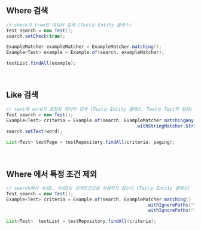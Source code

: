 <!-- --- --><!-- title: 조건 검색 --><!-- updated: 2023-01-06 07:39:51Z --><!-- created: 2022-12-30 03:19:26Z --><!-- latitude: 37.44491680 --><!-- longitude: 127.13886840 --><!-- altitude: 0.0000 --><!-- --- -->## Where 검색```java// check가 true인 데이터 검색 (Test는 Entity 클래스)Test search = new Test(); search.setCheck(true);ExampleMatcher exampleMatcher = ExampleMatcher.matching(); Example<Test> example = Example.of(search, exampleMatcher); testList.findAll(example); ```<br>## Like 검색```java// text에 word가 포함된 데이터 검색 (Test는 Entity 클래스, Text는 Test의 컬럼)Test search = new Test();Example<Test> criteria = Example.of(search, ExampleMatcher.matchingAny()												.withStringMatcher.StringMatcher.CONTAING));search.setText(word);List<Test> testPage = testRepository.findAll(criteria, paging);```<br>## Where 에서 특정 조건 제외```java// search에서 속성1, 속성2는 검색조건으로 사용하지 않는다 (Test는 Entity 클래스)Test search = new Test();Example<Test> criteria = Example.of(search, ExampleMatcher.matching()													.withIgnorePaths("testPk.속성1")													.withIgnorePaths("testPk.속성2"));List<Test>  testList = testRepository.findAll(criteria);```